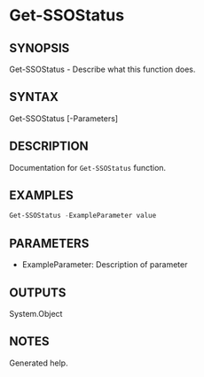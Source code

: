 # Get-SSOStatus

## SYNOPSIS
Get-SSOStatus - Describe what this function does.

## SYNTAX
Get-SSOStatus [-Parameters] <String>

## DESCRIPTION
Documentation for `Get-SSOStatus` function.

## EXAMPLES
```powershell
Get-SSOStatus -ExampleParameter value
```

## PARAMETERS
- ExampleParameter: Description of parameter

## OUTPUTS
System.Object

## NOTES
Generated help.
